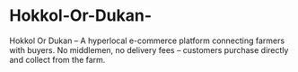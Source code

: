 # Hokkol-Or-Dukan-
Hokkol Or Dukan  – A hyperlocal e-commerce platform connecting farmers with buyers. No middlemen, no delivery fees – customers purchase directly and collect from the farm.
